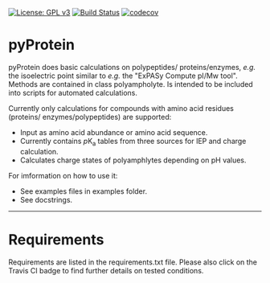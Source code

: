 [![License: GPL v3](https://img.shields.io/badge/License-GPLv3-blue.svg)](https://www.gnu.org/licenses/gpl-3.0)
[![Build Status](https://app.travis-ci.com/AlexanderSouthan/pyPolyampholyte.svg?branch=master)](https://app.travis-ci.com/AlexanderSouthan/pyPolyampholyte)
[![codecov](https://codecov.io/gh/AlexanderSouthan/pyPolyampholyte/branch/master/graph/badge.svg?token=ZZ74G67EFQ)](https://codecov.io/gh/AlexanderSouthan/pyPolyampholyte)

# pyProtein
pyProtein does basic calculations on polypeptides/
proteins/enzymes, *e.g.* the isoelectric point similar to *e.g.* the "ExPASy
Compute pI/Mw tool". Methods are contained in class polyampholyte. Is intended
to be included into scripts for automated calculations.

Currently only calculations for compounds with amino acid residues (proteins/
enzymes/polypeptides) are supported: 
* Input as amino acid abundance or amino acid sequence.
* Currently contains *p*K<sub>a</sub> tables from three sources for IEP and
charge calculation.
* Calculates charge states of polyamphlytes depending on pH values.

For imformation on how to use it:
* See examples files in examples folder. 
* See docstrings.

---
# Requirements
Requirements are listed in the requirements.txt file. Please also click on the
Travis CI badge to find further details on tested conditions.
